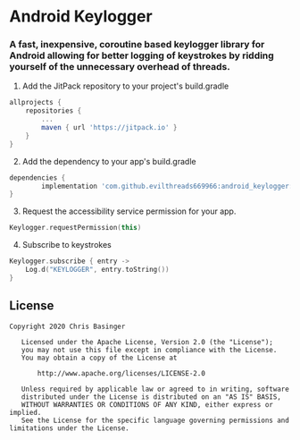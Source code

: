 # Android Keylogger
### A fast, inexpensive, coroutine based keylogger library for Android allowing for better logging of keystrokes by ridding yourself of the unnecessary overhead of threads.
1. Add the JitPack repository to your project's build.gradle
```gradle
allprojects {
	repositories {
		...
		maven { url 'https://jitpack.io' }
	}
}
```
2. Add the dependency to your app's build.gradle
```gradle
dependencies {
        implementation 'com.github.evilthreads669966:android_keylogger:1.2'
}
```
3. Request the accessibility service permission for your app.
```kotlin
Keylogger.requestPermission(this)
```
4. Subscribe to keystrokes
```kotlin
Keylogger.subscribe { entry ->
    Log.d("KEYLOGGER", entry.toString())
}
```
## License
```
Copyright 2020 Chris Basinger

   Licensed under the Apache License, Version 2.0 (the "License");
   you may not use this file except in compliance with the License.
   You may obtain a copy of the License at

       http://www.apache.org/licenses/LICENSE-2.0

   Unless required by applicable law or agreed to in writing, software
   distributed under the License is distributed on an "AS IS" BASIS,
   WITHOUT WARRANTIES OR CONDITIONS OF ANY KIND, either express or implied.
   See the License for the specific language governing permissions and
limitations under the License.
```

